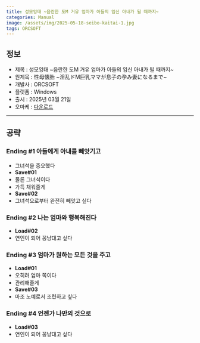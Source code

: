```yaml
---
title: 성모잉태 ~음란한 도M 거유 엄마가 아들의 임신 아내가 될 때까지~
categories: Manual
image: /assets/img/2025-05-18-seibo-kaitai-1.jpg
tags: ORCSOFT 
---
```


## 정보

* 제목 : 성모잉태 ~음란한 도M 거유 엄마가 아들의 임신 아내가 될 때까지~
* 원제목 : 性母懐胎 ~淫乱ドM巨乳ママが息子の孕み妻になるまで~
* 개발사 : ORCSOFT
* 플랫폼 : Windows
* 출시 : 2025년 03월 21일
* 오마케 : [다운로드](/assets/omake/seibo-kaitai.zip)

---

## 공략

### Ending #1 아들에게 아내를 빼앗기고

* 그녀석을 증오했다
* **Save#01**
* 물론 그녀석이다
* 가득 채워줄게
* **Save#02**
* 그녀석으로부터 완전히 빼앗고 싶다

### Ending #2 나는 엄마와 행복해진다

* **Load#02**
* 연인이 되어 꽁냥대고 싶다

### Ending #3 엄마가 원하는 모든 것을 주고

* **Load#01**
* 오히려 엄마 쪽이다
* 관리해줄게
* **Save#03**
* 마조 노예로서 조련하고 싶다

### Ending #4 언젠가 나만의 것으로

* **Load#03**
* 연인이 되어 꽁냥대고 싶다


